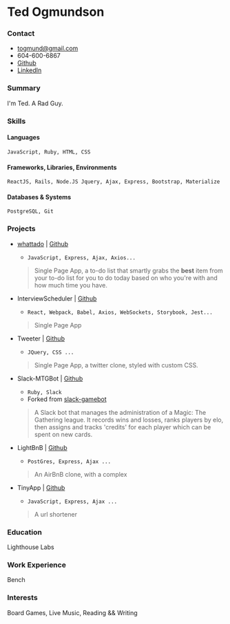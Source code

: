 # Ted Ogmundson

### **Contact**
- togmund@gmail.com
- 604-600-6867
- [Github](https://github.com/togmund)
- [LinkedIn](https://ca.linkedin.com/in/ted-ogmundson-1a9b47a)

### **Summary**
I'm Ted. A Rad Guy.

### **Skills**
#### Languages
```JavaScript, Ruby, HTML, CSS```

#### Frameworks, Libraries, Environments
```ReactJS, Rails, Node.JS Jquery, Ajax, Express, Bootstrap, Materialize```

#### Databases & Systems
```PostgreSQL, Git```

### **Projects**
- [whattado](https://lhl-whattado.herokuapp.com/) | [Github](https://github.com/togmund/whattado)
    - `JavaScript, Express, Ajax, Axios...`
    > Single Page App, a to-do list that smartly grabs the **best** item from your to-do list for you to do today based on who you're with and how much time you have.
  
- InterviewScheduler | [Github](https://github.com/togmund/scheduler)
    - `React, Webpack, Babel, Axios, WebSockets, Storybook, Jest...`
    > Single Page App

- Tweeter | [Github](https://github.com/togmund/whattado)
  - `JQuery, CSS ...`
  > Single Page App, a twitter clone, styled with custom CSS.

- Slack-MTGBot | [Github](https://github.com/MikeKlemarewski/slack-gamebot)
  - `Ruby, Slack`
  - Forked from [slack-gamebot](https://github.com/dblock/slack-gamebot)
  > A Slack bot that manages the administration of a Magic: The Gathering league. It records wins and losses, ranks players by elo, then assigns and tracks 'credits' for each player which can be spent on new cards.

- LightBnB | [Github](https://github.com/togmund/whattado)
  - `PostGres, Express, Ajax ...`
  > An AirBnB clone, with a complex 

- TinyApp | [Github](https://github.com/togmund/whattado)
  - `JavaScript, Express, Ajax ...`
  > A url shortener 


### **Education**
Lighthouse Labs

### **Work Experience**

Bench

### **Interests**

Board Games, Live Music, Reading && Writing